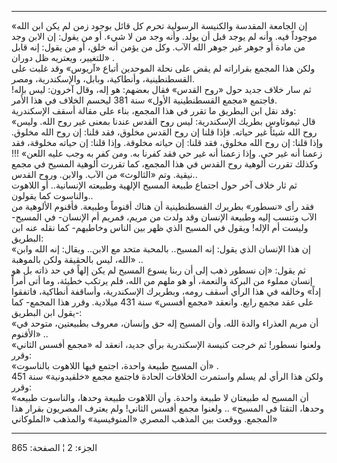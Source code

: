 ------------------------------------------------------------------------

«إن الجامعة المقدسة والكنيسة الرسولية تحرم كل قائل بوجود زمن لم يكن ابن
الله موجوداً فيه. وأنه لم يوجد قبل أن يولد. وأنه وجد من لا شيء. أو من
يقول: إن الابن وجد من مادة أو جوهر غير جوهر الله الآب. وكل من يؤمن أنه
خلق، أو من يقول: إنه قابل للتغيير، ويعتريه ظل دوران» .  
ولكن هذا المجمع بقراراته لم يقض على نحلة الموحدين أتباع «آريوس» وقد غلبت
على القسطنطينية، وأنطاكية، وبابل، والإسكندرية، ومصر.  
ثم سار خلاف جديد حول «روح القدس» فقال بعضهم: هو إله، وقال آخرون: ليس
بإله! فاجتمع «مجمع القسطنطينية الأول» سنة 381 ليحسم الخلاف في هذا
الأمر.  
وقد نقل ابن البطريق ما تقرر في هذا المجمع، بناء على مقالة أسقف
الإسكندرية:  
«قال ثيموثاوس بطريك الإسكندرية: ليس روح القدس عندنا بمعنى غير روح الله.
وليس روح الله شيئاً غير حياته. فإذا قلنا إن روح القدس مخلوق، فقد قلنا: إن
روح الله مخلوق. وإذا قلنا: إن روح الله مخلوق، فقد قلنا: إن حياته مخلوقة.
وإذا قلنا: إن حياته مخلوقة، فقد زعمنا أنه غير حي. وإذا زعمنا أنه غير حي
فقد كفرنا به. ومن كفر به وجب عليه اللعن» !!! وكذلك تقررت ألوهية روح
القدس في هذا المجمع، كما تقررت ألوهية المسيح في مجمع نيقية. وتم
«الثالوث» من الآب. والابن. وروح القدس..  
ثم ثار خلاف آخر حول اجتماع طبيعة المسيح الإلهية وطبيعته الإنسانية.. أو
اللاهوت والناسوت كما يقولون..  
فقد رأى «نسطور» بطريرك القسطنطينية أن هناك أقنوماً وطبيعة. فأقنوم
الألوهية من الآب وتنسب إليه وطبيعة الإنسان وقد ولدت من مريم، فمريم أم
الإنسان- في المسيح- وليست أم الإله! ويقول في المسيح الذي ظهر بين الناس
وخاطبهم- كما نقله عنه ابن البطريق:  
«إن هذا الإنسان الذي يقول: إنه المسيح.. بالمحبة متحد مع الابن.. ويقال:
إنه الله وابن الله، ليس بالحقيقة ولكن بالموهبة» ..  
ثم يقول: «إن نسطور ذهب إلى أن ربنا يسوع المسيح لم يكن إلهاً في حد ذاته بل
هو إنسان مملوء من البركة والنعمة، أو هو ملهم من الله، فلم يرتكب خطيئة،
وما أتى أمراً إداً» وخالفه في هذا الرأي أسقف رومه، وبطريرك الإسكندرية،
وأساقفة أنطاكية، فاتفقوا على عقد مجمع رابع. وانعقد «مجمع أفسس» سنة 431
ميلادية. وقرر هذا المجمع- كما يقول ابن البطريق-:  
«أن مريم العذراء والدة الله. وأن المسيح إله حق وإنسان، معروف بطبيعتين،
متوحد في الأقنوم» ..  
ولعنوا نسطور! ثم خرجت كنيسة الإسكندرية برأي جديد، انعقد له «مجمع أفسس
الثاني» وقرر:  
«أن المسيح طبيعة واحدة، اجتمع فيها اللاهوت بالناسوت» .  
ولكن هذا الرأي لم يسلم واستمرت الخلافات الحادة فاجتمع مجمع «خلقيدونية»
سنة 451 وقرر:  
«أن المسيح له طبيعتان لا طبيعة واحدة. وأن اللاهوت طبيعة وحدها، والناسوت
طبيعه وحدها، التقتا في المسيح» .. ولعنوا مجمع أفسس الثاني! ولم يعترف
المصريون بقرار هذا المجمع. ووقعت بين المذهب المصري «المنوفيسية» والمذهب
«الملوكاني»

------------------------------------------------------------------------

الجزء: 2 ¦ الصفحة: 865

